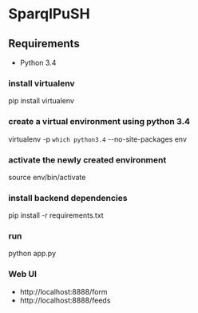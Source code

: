 # SparqlPuSH

## Requirements
 * Python 3.4

### install virtualenv
pip install virtualenv

### create a virtual environment using python 3.4
virtualenv -p `which python3.4` --no-site-packages env 

### activate the newly created environment
source env/bin/activate

### install backend dependencies
pip install -r requirements.txt

### run
python app.py

### Web UI
 * http://localhost:8888/form
 * http://localhost:8888/feeds
